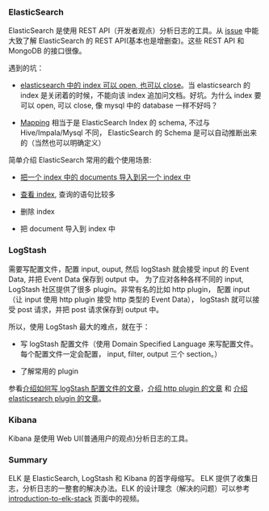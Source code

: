 ### ElasticSearch

ElasticSearch 是使用 REST API（开发者观点）分析日志的工具。从 [issue](https://github.com/ameizi/elasticsearch/issues/5) 中能大致了解 ElasticSearch 的 REST API(基本也是增删查)。这些 REST API 和 MongoDB 的接口很像。

遇到的坑：

- [elasticsearch 中的 index 可以 open, 也可以 close](https://www.elastic.co/guide/en/elasticsearch/reference/current/indices-open-close.html)。当 elasticsearch 的 index 是关闭着的时候，不能向该 index 追加问文档。好坑。为什么 index 要可以 open, 可以 close, 像 mysql 中的 database 一样不好吗？

- [Mapping](http://www.elastic.co/guide/en/elasticsearch/reference/current/mapping.html) 相当于是 ElasticSearch Index 的 schema, 不过与 Hive/Impala/Mysql 不同， ElasticSearch 的 Schema 是可以自动推断出来的（当然也可以明确定义）

简单介绍 ElasticSearch 常用的截个使用场景:

- [把一个 index 中的 documents 导入到另一个 index 中](https://www.elastic.co/guide/en/elasticsearch/reference/current/docs-reindex.html)
- [查看 index](https://www.elastic.co/guide/en/elasticsearch/reference/current/query-dsl.html), 查询的语句比较多


- 删除 index
- 把 document 导入到 index 中



### LogStash

需要写配置文件，配置 input, ouput, 然后 logStash 就会接受 input 的 Event Data, 并把 Event Data 保存到 output 中。
为了应对各种各样不同的 input, LogStash 社区提供了很多 plugin。非常有名的比如 http plugin， 配置 input（让 input 使用 http plugin 接受 http 类型的 Event Data）， logStash 就可以接受 post 请求，并把 post 请求保存到 output 中。

所以，使用 LogStash 最大的难点，就在于：

- 写 logStash 配置文件（使用 Domain Specified Language 来写配置文件。每个配置文件一定会配置， input, filter, output 三个 section。）


- 了解常用的 plugin

参看[介绍如何写 logStash 配置文件的文章](https://logz.io/blog/logstash-tutorial/)，[介绍 http plugin 的文章](http://www.elastic.co/blog/introducing-logstash-input-http-plugin) 和 [介绍 elasticsearch plugin 的文章](https://www.elastic.co/guide/en/logstash/current/plugins-outputs-elasticsearch.html)。


### Kibana

Kibana 是使用 Web UI(普通用户的观点)分析日志的工具。


### Summary

ELK 是 ElasticSearch, LogStash 和 Kibana 的首字母缩写。 ELK 提供了收集日志，分析日志的一整套的解决办法。ELK 的设计理念（解决的问题）可以参考[introduction-to-elk-stack](https://www.elastic.co/webinars/introduction-elk-stack) 页面中的视频。
